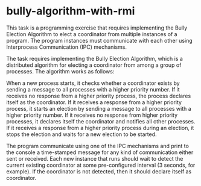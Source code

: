 # bully-algorithm-with-rmi

This task is a programming exercise that requires implementing the Bully Election Algorithm to elect a coordinator from multiple instances of a program. The program instances must communicate with each other using Interprocess Communication (IPC) mechanisms.

The task requires implementing the Bully Election Algorithm, which is a distributed algorithm for electing a coordinator from among a group of processes. The algorithm works as follows:

When a new process starts, it checks whether a coordinator exists by sending a message to all processes with a higher priority number.
If it receives no response from a higher priority process, the process declares itself as the coordinator.
If it receives a response from a higher priority process, it starts an election by sending a message to all processes with a higher priority number.
If it receives no response from higher priority processes, it declares itself the coordinator and notifies all other processes.
If it receives a response from a higher priority process during an election, it stops the election and waits for a new election to be started.

The program communicate using one of the IPC mechanisms and print to the console a time-stamped message for any kind of communication either sent or received. Each new instance that runs should wait to detect the current existing coordinator at some pre-configured interval (3 seconds, for example). If the coordinator is not detected, then it should declare itself as coordinator.
